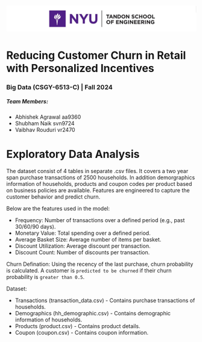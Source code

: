 # ![alt text](image.png)
# Reducing Customer Churn in Retail with Personalized Incentives

### Big Data (CSGY-6513-C) | Fall 2024
##### Team Members: 
* Abhishek Agrawal aa9360 
* Shubham Naik svn9724 
* Vaibhav Rouduri vr2470


# Exploratory Data Analysis
The dataset consist of 4 tables in separate .csv files. It covers a two year span purchase transactions of 2500 households. In addition demorgraphics information of households, products and coupon codes per product based on business policies are available. Features are engineered to capture the customer behavior and predict churn. 

Below are the features used in the model:
* Frequency: Number of transactions over a defined period (e.g., past 30/60/90 days).
* Monetary Value: Total spending over a defined period.
* Average Basket Size: Average number of items per basket.
* Discount Utilization: Average discount per transaction.
* Discount Count: Number of discounts per transaction.

Churn Defination: Using the recency of the last purchase, churn probability is calculated. A customer is `predicted to be churned` if their churn probability is `greater than 0.5`.


Dataset:
* Transactions (transaction_data.csv) - Contains purchase transactions of households.
* Demographics (hh_demographic.csv) - Contains demographic information of households.
* Products (product.csv) - Contains product details.
* Coupon (coupon.csv) - Contains coupon information.